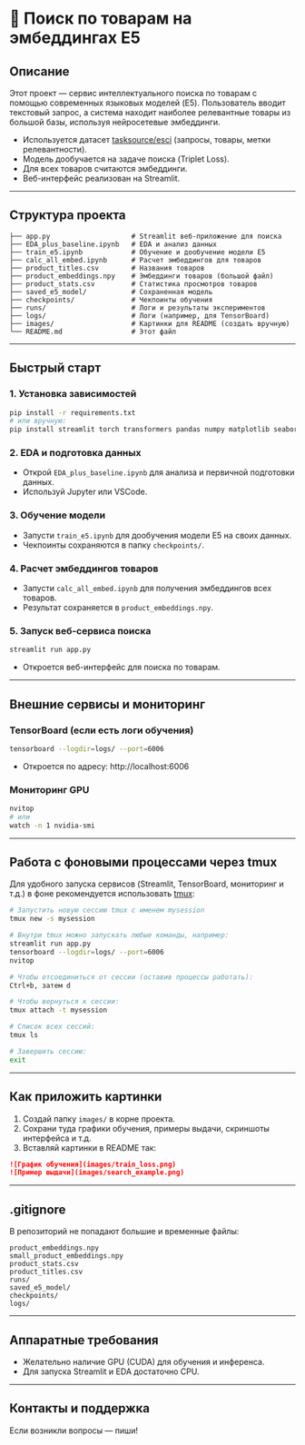 # 🔎 Поиск по товарам на эмбеддингах E5

## Описание

Этот проект — сервис интеллектуального поиска по товарам с помощью современных языковых моделей (E5). 
Пользователь вводит текстовый запрос, а система находит наиболее релевантные товары из большой базы, используя нейросетевые эмбеддинги.

- Используется датасет [tasksource/esci](https://huggingface.co/datasets/tasksource/esci) (запросы, товары, метки релевантности).
- Модель дообучается на задаче поиска (Triplet Loss).
- Для всех товаров считаются эмбеддинги.
- Веб-интерфейс реализован на Streamlit.

---

## Структура проекта

```
├── app.py                    # Streamlit веб-приложение для поиска
├── EDA_plus_baseline.ipynb   # EDA и анализ данных
├── train_e5.ipynb            # Обучение и дообучение модели E5
├── calc_all_embed.ipynb      # Расчет эмбеддингов для товаров
├── product_titles.csv        # Названия товаров
├── product_embeddings.npy    # Эмбеддинги товаров (большой файл)
├── product_stats.csv         # Статистика просмотров товаров
├── saved_e5_model/           # Сохраненная модель
├── checkpoints/              # Чекпоинты обучения
├── runs/                     # Логи и результаты экспериментов
├── logs/                     # Логи (например, для TensorBoard)
├── images/                   # Картинки для README (создать вручную)
└── README.md                 # Этот файл
```

---

## Быстрый старт

### 1. Установка зависимостей

```bash
pip install -r requirements.txt
# или вручную:
pip install streamlit torch transformers pandas numpy matplotlib seaborn tqdm datasets
```

### 2. EDA и подготовка данных

- Открой `EDA_plus_baseline.ipynb` для анализа и первичной подготовки данных.
- Используй Jupyter или VSCode.

### 3. Обучение модели

- Запусти `train_e5.ipynb` для дообучения модели E5 на своих данных.
- Чекпоинты сохраняются в папку `checkpoints/`.

### 4. Расчет эмбеддингов товаров

- Запусти `calc_all_embed.ipynb` для получения эмбеддингов всех товаров.
- Результат сохраняется в `product_embeddings.npy`.

### 5. Запуск веб-сервиса поиска

```bash
streamlit run app.py
```
- Откроется веб-интерфейс для поиска по товарам.

---

## Внешние сервисы и мониторинг

### TensorBoard (если есть логи обучения)

```bash
tensorboard --logdir=logs/ --port=6006
```
- Откроется по адресу: http://localhost:6006

### Мониторинг GPU

```bash
nvitop
# или
watch -n 1 nvidia-smi
```

---

## Работа с фоновыми процессами через tmux

Для удобного запуска сервисов (Streamlit, TensorBoard, мониторинг и т.д.) в фоне рекомендуется использовать [tmux](https://github.com/tmux/tmux):

```bash
# Запустить новую сессию tmux с именем mysession
tmux new -s mysession

# Внутри tmux можно запускать любые команды, например:
streamlit run app.py
tensorboard --logdir=logs/ --port=6006
nvitop

# Чтобы отсоединиться от сессии (оставив процессы работать):
Ctrl+b, затем d

# Чтобы вернуться к сессии:
tmux attach -t mysession

# Список всех сессий:
tmux ls

# Завершить сессию:
exit
```

---

## Как приложить картинки

1. Создай папку `images/` в корне проекта.
2. Сохрани туда графики обучения, примеры выдачи, скриншоты интерфейса и т.д.
3. Вставляй картинки в README так:

```markdown
![График обучения](images/train_loss.png)
![Пример выдачи](images/search_example.png)
```

---

## .gitignore

В репозиторий не попадают большие и временные файлы:
```
product_embeddings.npy
small_product_embeddings.npy
product_stats.csv
product_titles.csv
runs/
saved_e5_model/
checkpoints/
logs/
```

---

## Аппаратные требования
- Желательно наличие GPU (CUDA) для обучения и инференса.
- Для запуска Streamlit и EDA достаточно CPU.

---

## Контакты и поддержка
Если возникли вопросы — пиши!
